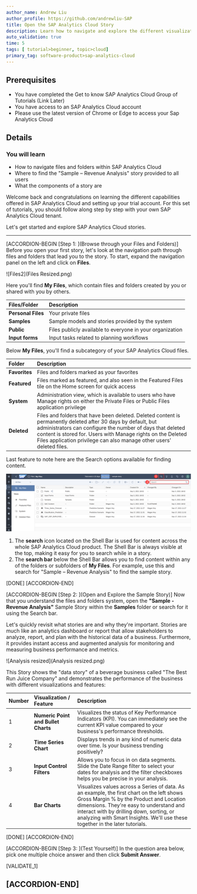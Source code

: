 ```yaml
---
author_name: Andrew Liu
author_profile: https://github.com/andrewliu-SAP
title: Open the SAP Analytics Cloud Story
description: Learn how to navigate and explore the different visualizations of a story
auto_validation: true
time: 5
tags: [ tutorial>beginner, topic>cloud]
primary_tag: software-product>sap-analytics-cloud
---
```


## Prerequisites
 - You have completed the Get to know SAP Analytics Cloud Group of Tutorials (Link Later)
 - You have access to an SAP Analytics Cloud account
 - Please use the latest version of Chrome or Edge to access your Sap Analytics Cloud

## Details
### You will learn
  - How to navigate files and folders within SAP Analytics Cloud
  - Where to find the "Sample – Revenue Analysis" story provided to all users
  - What the components of a story are

Welcome back and congratulations on learning the different capabilities offered in SAP Analytics Cloud and setting up your trial account. For this set of tutorials, you should follow along step by step with your own SAP Analytics Cloud tenant.

Let's get started and explore SAP Analytics Cloud stories.

---

[ACCORDION-BEGIN [Step 1: ](Browse through your Files and Folders)]
Before you open your first story, let's look at the navigation path through files and folders that lead you to the story. To start, expand the navigation panel on the left and click on **Files**.

<!-- ![Files](Files.png) -->
![Files2](Files Resized.png)

Here you'll find **My Files**, which contain files and folders created by you or shared with you by others.

|  Files/Folder   | Description
|  :------------- | :-------------
|  **Personal Files** | Your private files
|  **Samples**        | Sample models and stories provided by the system
|  **Public**         | Files publicly available to everyone in your organization
|  **Input forms**    | Input tasks related to planning workflows

<!--
  1. **Personal Files** – Your private files.
  2. **Samples** – Sample models and stories provided by the system.
  3. **Public** – Files publicly available to everyone in your organization.
  4. **Input forms** – Input tasks related to planning workflows. -->

Below **My Files**, you'll find a subcategory of your SAP Analytics Cloud files.

|  Folder     | Description
|  :------------- | :-------------
|  **Favorites**  | Files and folders marked as your favorites
|  **Featured**   | Files marked as featured, and also seen in the Featured Files tile on the Home screen for quick access
|  **System**     | Administration view, which is available to users who have Manage rights on either the Private Files or Public Files application privilege
|  **Deleted**    | Files and folders that have been deleted. Deleted content is permanently deleted after 30 days by default, but administrators can configure the number of days that deleted content is stored for. Users with Manage rights on the Deleted Files application privilege can also manage other users' deleted files.

<!--
  1. **Favorites** – Files and folders marked as your favorites.
  2. **Featured** – Files marked as featured, and also seen in the Featured Files tile on the Home screen for quick access.
  3. **System** – Administration view, which is available to users who have Manage rights on either the Private Files or Public Files application privilege.
  4. **Deleted** – Files and folders that have been deleted. Deleted content is permanently deleted after 30 days by default, but administrators can configure the number of days that deleted content is stored for. Users with Manage rights on the Deleted Files application privilege can also manage other users' deleted files. -->

Last feature to note here are the Search options available for finding content.

![Search Bar](Search.png)

  1. The **search** icon located on the Shell Bar is used for content across the whole SAP Analytics Cloud product. The Shell Bar is always visible at the top, making it easy for you to search while in a story.
  2. The **search bar** below the Shell Bar allows you to find content within any of the folders or subfolders of **My Files**. For example, use this and search for "Sample – Revenue Analysis" to find the sample story.

[DONE]
[ACCORDION-END]

[ACCORDION-BEGIN [Step 2: ](Open and Explore the Sample Story)]
Now that you understand the files and folders system, open the **"Sample - Revenue Analysis"** Sample Story within the **Samples** folder or search for it using the Search bar.

<!-- After clicking into the story, you'll find yourself looking at this: -->

<!-- ![Sample](Sample.png)
![Sample](Sample resized.png) -->

Let's quickly revisit what stories are and why they're important. Stories are much like an analytics dashboard or report that allow stakeholders to analyze, report, and plan with the historical data of a business. Furthermore, it provides instant access and augmented analysis for monitoring and measuring business performance and metrics.

<!-- ![Analysis](Analysis.png) -->
![Analysis resized](Analysis resized.png)

This Story shows the "data story" of a beverage business called "The Best Run Juice Company" and demonstrates the performance of the business with different visualizations and features:

| Number          |  Visualization / Feature         | Description
|  :------------- |  :-------------                  | :-------------
|1                |  **Numeric Point and Bullet Charts** | Visualizes the status of Key Performance Indicators (KPI).  You can immediately see the current KPI value compared to your business's performance thresholds.
|2                |  **Time Series Chart**               | Displays trends in any kind of numeric data over time.  Is your business trending positively?  
|3                | **Input Control Filters**            | Allows you to focus in on data segments.  Slide the Date Range filter to select your dates for analysis and the filter checkboxes helps you be precise in your analysis.
|4                |  **Bar Charts**                      | Visualizes values across a Series of data.  As an example, the first chart on the left shows Gross Margin % by the Product and Location dimensions. They're easy to understand and interact with by drilling down, sorting, or analyzing with Smart Insights.  We'll use these together in the later tutorials.

<!--
1. Numeric Point Charts
2. Bullet Chart
3. Input Control Filters
4. Time Series Chart
5. Bar Charts -->

[DONE]
[ACCORDION-END]

<!--
[ACCORDION-BEGIN [Step 3: ](Explore the Story)]
Let's look closer at the visualizations and interactive features of the story and how they help generate insights for business decisions in the "Best Run Juice Company".



1. Numeric Point charts and Bullet charts are great for displaying the status of Key Performance Indicators (KPI).  You can immediately see the current KPI value compared to your business's performance thresholds.
2. Time Series charts display trends in any kind of numeric data over time.  Is your business trending positively?  
3. Input Control filters allow you to focus in on data segments.  Slide the Date Range filter to select your dates for analysis and the filter checkboxes helps you be precise in your analysis.
4. Bar charts are great for visualizing values across a Series of data.  As an example, the first chart on the left shows Gross Margin % by the Product and Location dimensions. They're easy to understand and interact with by drilling down, sorting, or analyzing with Smart Insights.  We'll use these together in the later tutorials.


[DONE]
[ACCORDION-END] -->

[ACCORDION-BEGIN [Step 3: ](Test Yourself)]
In the question area below, pick one multiple choice answer and then click **Submit Answer**.

[VALIDATE_1]

[ACCORDION-END]
---
